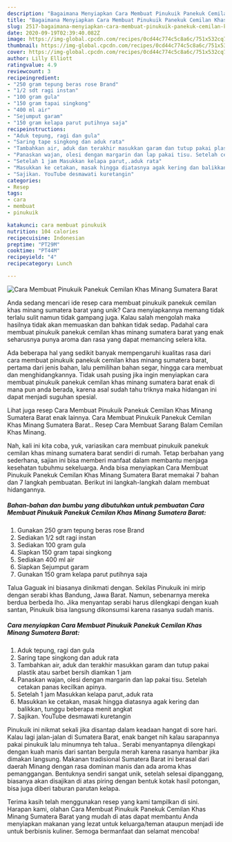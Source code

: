 ```yaml
---
description: "Bagaimana Menyiapkan Cara Membuat Pinukuik Panekuk Cemilan Khas Minang Sumatera Barat, Enak"
title: "Bagaimana Menyiapkan Cara Membuat Pinukuik Panekuk Cemilan Khas Minang Sumatera Barat, Enak"
slug: 2517-bagaimana-menyiapkan-cara-membuat-pinukuik-panekuk-cemilan-khas-minang-sumatera-barat-enak
date: 2020-09-19T02:39:40.082Z
image: https://img-global.cpcdn.com/recipes/0cd44c774c5c8a6c/751x532cq70/cara-membuat-pinukuik-panekuk-cemilan-khas-minang-sumatera-barat-foto-resep-utama.jpg
thumbnail: https://img-global.cpcdn.com/recipes/0cd44c774c5c8a6c/751x532cq70/cara-membuat-pinukuik-panekuk-cemilan-khas-minang-sumatera-barat-foto-resep-utama.jpg
cover: https://img-global.cpcdn.com/recipes/0cd44c774c5c8a6c/751x532cq70/cara-membuat-pinukuik-panekuk-cemilan-khas-minang-sumatera-barat-foto-resep-utama.jpg
author: Lilly Elliott
ratingvalue: 4.9
reviewcount: 3
recipeingredient:
- "250 gram tepung beras rose Brand"
- "1/2 sdt ragi instan"
- "100 gram gula"
- "150 gram tapai singkong"
- "400 ml air"
- "Sejumput garam"
- "150 gram kelapa parut putihnya saja"
recipeinstructions:
- "Aduk tepung, ragi dan gula"
- "Saring tape singkong dan aduk rata"
- "Tambahkan air, aduk dan terakhir masukkan garam dan tutup pakai plastik atau sarbet bersih diamkan 1 jam"
- "Panaskan wajan, olesi dengan margarin dan lap pakai tisu. Setelah cetakan panas kecilkan apinya."
- "Setelah 1 jam Masukkan kelapa parut,.aduk rata"
- "Masukkan ke cetakan, masak hingga diatasnya agak kering dan balikkan, tunggu beberapa menit angkat"
- "Sajikan. YouTube desmawati kuretangin"
categories:
- Resep
tags:
- cara
- membuat
- pinukuik

katakunci: cara membuat pinukuik 
nutrition: 104 calories
recipecuisine: Indonesian
preptime: "PT29M"
cooktime: "PT44M"
recipeyield: "4"
recipecategory: Lunch

---
```



![Cara Membuat Pinukuik Panekuk Cemilan Khas Minang Sumatera Barat](https://img-global.cpcdn.com/recipes/0cd44c774c5c8a6c/751x532cq70/cara-membuat-pinukuik-panekuk-cemilan-khas-minang-sumatera-barat-foto-resep-utama.jpg)

Anda sedang mencari ide resep cara membuat pinukuik panekuk cemilan khas minang sumatera barat yang unik? Cara menyiapkannya memang tidak terlalu sulit namun tidak gampang juga. Kalau salah mengolah maka hasilnya tidak akan memuaskan dan bahkan tidak sedap. Padahal cara membuat pinukuik panekuk cemilan khas minang sumatera barat yang enak seharusnya punya aroma dan rasa yang dapat memancing selera kita.

Ada beberapa hal yang sedikit banyak mempengaruhi kualitas rasa dari cara membuat pinukuik panekuk cemilan khas minang sumatera barat, pertama dari jenis bahan, lalu pemilihan bahan segar, hingga cara membuat dan menghidangkannya. Tidak usah pusing jika ingin menyiapkan cara membuat pinukuik panekuk cemilan khas minang sumatera barat enak di mana pun anda berada, karena asal sudah tahu triknya maka hidangan ini dapat menjadi suguhan spesial.

Lihat juga resep Cara Membuat Pinukuik Panekuk Cemilan Khas Minang Sumatera Barat enak lainnya. Cara Membuat Pinukuik Panekuk Cemilan Khas Minang Sumatera Barat.. Resep Cara Membuat Sarang Balam Cemilan Khas Minang.


Nah, kali ini kita coba, yuk, variasikan cara membuat pinukuik panekuk cemilan khas minang sumatera barat sendiri di rumah. Tetap berbahan yang sederhana, sajian ini bisa memberi manfaat dalam membantu menjaga kesehatan tubuhmu sekeluarga. Anda bisa menyiapkan Cara Membuat Pinukuik Panekuk Cemilan Khas Minang Sumatera Barat memakai 7 bahan dan 7 langkah pembuatan. Berikut ini langkah-langkah dalam membuat hidangannya.

<!--inarticleads1-->

##### Bahan-bahan dan bumbu yang dibutuhkan untuk pembuatan Cara Membuat Pinukuik Panekuk Cemilan Khas Minang Sumatera Barat:

1. Gunakan 250 gram tepung beras rose Brand
1. Sediakan 1/2 sdt ragi instan
1. Sediakan 100 gram gula
1. Siapkan 150 gram tapai singkong
1. Sediakan 400 ml air
1. Siapkan Sejumput garam
1. Gunakan 150 gram kelapa parut putihnya saja


Talua Gaguak ini biasanya dinikmati dengan. Sekilas Pinukuik ini mirip dengan serabi khas Bandung, Jawa Barat. Namun, sebenarnya mereka berdua berbeda lho. Jika menyantap serabi harus dilengkapi dengan kuah santan, Pinukuik bisa langsung dikonsumsi karena rasanya sudah manis. 

<!--inarticleads2-->

##### Cara menyiapkan Cara Membuat Pinukuik Panekuk Cemilan Khas Minang Sumatera Barat:

1. Aduk tepung, ragi dan gula
1. Saring tape singkong dan aduk rata
1. Tambahkan air, aduk dan terakhir masukkan garam dan tutup pakai plastik atau sarbet bersih diamkan 1 jam
1. Panaskan wajan, olesi dengan margarin dan lap pakai tisu. Setelah cetakan panas kecilkan apinya.
1. Setelah 1 jam Masukkan kelapa parut,.aduk rata
1. Masukkan ke cetakan, masak hingga diatasnya agak kering dan balikkan, tunggu beberapa menit angkat
1. Sajikan. YouTube desmawati kuretangin


Pinukuik ini nikmat sekali jika disantap dalam keadaan hangat di sore hari. Kalau lagi jalan-jalan di Sumatera Barat, enak banget nih kalau sarapannya pakai pinukuik lalu minumnya teh talua.. Serabi menyantapnya dilengkapi dengan kuah manis dari santan bergula merah karena rasanya hambar jika dimakan langsung. Makanan tradisional Sumatera Barat ini berasal dari daerah Minang dengan rasa dominan manis dan ada aroma khas pemanggangan. Bentuknya sendiri sangat unik, setelah selesai dipanggang, biasanya akan disajikan di atas piring dengan bentuk kotak hasil potongan, bisa juga diberi taburan parutan kelapa. 

Terima kasih telah menggunakan resep yang kami tampilkan di sini. Harapan kami, olahan Cara Membuat Pinukuik Panekuk Cemilan Khas Minang Sumatera Barat yang mudah di atas dapat membantu Anda menyiapkan makanan yang lezat untuk keluarga/teman ataupun menjadi ide untuk berbisnis kuliner. Semoga bermanfaat dan selamat mencoba!
